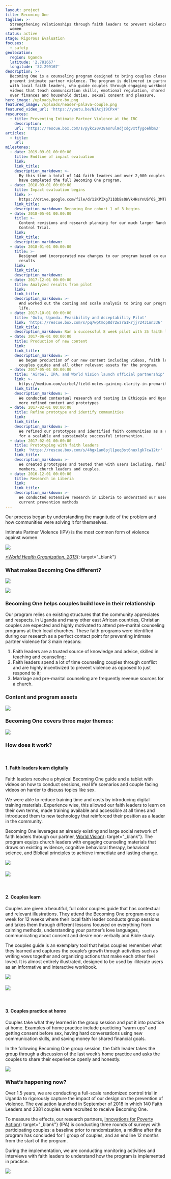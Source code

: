 ```yaml
---
layout: project
title: Becoming One
tagline: >-
  Strengthening relationships through faith leaders to prevent violence against
  women
status: active
stage: Rigorous Evaluation
focuses:
  - safety
geolocation:
  region: Uganda
  latitude: '2.781667'
  longitude: '32.299167'
description: >-
  Becoming One is a counseling program designed to bring couples closer and
  prevent intimate partner violence. The program is delivered in partnership
  with local faith leaders, who guide couples through engaging workbooks and
  videos that teach communication skills, emotional regulation, shared control
  over finances and household duties, sexual consent and pleasure.
hero_image: /uploads/hero-bo.png
featured_image: /uploads/header-palava-couple.png
featured_video_url: 'https://youtu.be/NiAcj19CPx4'
resources:
  - title: Preventing Intimate Partner Violence at the IRC
    description:
    url: 'https://rescue.box.com/s/pykc20v38asrul9djxdgvxtfygoehbm3'
articles:
  - title:
    url:
milestones:
  - date: 2019-09-01 00:00:00
    title: Endline of impact evaluation
    link:
    link_title:
    description_markdown: >-
      By this time a total of 144 faith leaders and over 2,000 couples would
      have completed the full Becoming One program.
  - date: 2018-09-01 00:00:00
    title: Impact evaluation begins
    link: >-
      https://drive.google.com/file/d/1iKPIXg711QbBsOWVk4HsYnUSf6S_3MTB/view?usp=sharing
    link_title:
    description_markdown: Becoming One cohort 1 of 3 begins
  - date: 2018-05-01 00:00:00
    title: >-
      Content revisions and research planning for our much larger Randomized
      Control Trial.
    link:
    link_title:
    description_markdown:
  - date: 2018-01-01 00:00:00
    title: >-
      Designed and incorporated new changes to our program based on our pilot
      results
    link:
    link_title:
    description_markdown:
  - date: 2017-12-01 00:00:00
    title: Analyzed results from pilot
    link:
    link_title:
    description_markdown: >-
      And worked out the costing and scale analysis to bring our program to
      life.
  - date: 2017-10-01 00:00:00
    title: 'Gulu, Uganda. Feasibility and Acceptability Pilot'
    link: 'https://rescue.box.com/s/pq7wptmop8d72wzra1krjj72431nn336'
    link_title:
    description_markdown: Ran a successful 8 week pilot with 35 faith leaders and over 350 couples
  - date: 2017-06-01 00:00:00
    title: Production of new content
    link:
    link_title:
    description_markdown: >-
      We began production of our new content including videos, faith leader,
      couples guides and all other relevant assets for the program.
  - date: 2017-05-01 00:00:00
    title: 'Airbel, IPA, and World Vision launch official partnership'
    link: >-
      https://medium.com/airbel/field-notes-gaining-clarity-in-premaritial-counseling-through-prototyping-38bfed667310
    link_title:
    description_markdown: >-
      We conducted contextual research and testing in Ethiopia and Uganda with
      more refined content and prototypes
  - date: 2017-02-01 00:00:00
    title: Refine prototype and identify communities
    link:
    link_title:
    description_markdown: >-
      We refined our prototypes and identified faith communities as a channel
      for a scalable and sustainable successful intervention.
  - date: 2017-02-01 00:00:00
    title: Prototyping with faith leaders
    link: 'https://rescue.box.com/s/4hgx1an8pjl1peq3st6nuxlgk7cw12tr'
    link_title:
    description_markdown: >-
      We created prototypes and tested them with users including, family
      members, church leaders and couples.
  - date: 2016-12-01 00:00:00
    title: Research in Liberia
    link:
    link_title:
    description_markdown: >-
      We conducted extensive research in Liberia to understand our users and
      current prevention methods
---
```


Our process began by understanding the magnitude of the problem and how communities were solving it for themselves.

Intimate Partner Violence (IPV) is the most common form of violence against women.

![](/uploads/731c84738-copy-2.jpg)

[*\*World Health Organization, 2013*](https://www.who.int/reproductivehealth/publications/violence/9789241564625/en/){: target="_blank"}

### **What makes Becoming One different?**

![](/uploads/731c84738.jpg)

![](/uploads/731c3603.JPG)

### **Becoming One helps couples build love in their relationship**

Our program relies on existing structures that the community appreciates and respects. In Uganda and many other east African countries, Christian couples are expected and highly motivated to attend pre-marital counseling programs at their local churches. These faith programs were identified during our research as a perfect contact point for preventing intimate partner violence for 3 main reasons:

1. Faith leaders are a trusted source of knowledge and advice, skilled in teaching and counseling;
2. Faith leaders spend a lot of time counseling couples through conflict and are highly incentivized to prevent violence as opposed to just respond to it;
3. Marriage and pre-marital counseling are frequently revenue sources for a church.

### **Content and program assets**

![](/uploads/731c84739.jpg)

### **Becoming One covers three major themes:**

![](/uploads/slices-for-alex10-300-1.jpg)

### **How does it work?**

&nbsp;

#### 1\. Faith leaders learn digitally

Faith leaders receive a physical Becoming One guide and a tablet with videos on how to conduct sessions, real life scenarios and couple facing videos on harder to discuss topics like sex.

We were able to reduce training time and costs by introducing digital training materials. Experience wise, this allowed our faith leaders to learn on their own terms, made training available and accessible at all times and introduced them to new technology that reinforced their position as a leader in the community.

Becoming One leverages an already existing and large social network of faith leaders through our partner, [World Vision](https://www.wvi.org/){: target="_blank"}. The program equips church leaders with engaging counseling materials that draws on existing evidence, cognitive behavioral therapy, behavioral science, and Biblical principles to achieve immediate and lasting change.

![](/uploads/731c847311-copy-1.jpg)

#### ![](/uploads/screen-shot-2019-03-19-at-2-35-03-pm.png)

#### &nbsp;

#### 2\. Couples learn

Couples are given a beautiful, full color couples guide that has contextual and relevant illustrations. They attend the Becoming One program once a week for 12 weeks where their local faith leader conducts group sessions and takes them through different lessons focused on everything from calming methods, understanding your partner’s love languages, communicating about consent and desire non-verbally and Bible study.

The couples guide is an exemplary tool that helps couples remember what they learned and captures the couple’s growth through activities such as writing vows together and organizing actions that make each other feel loved. It is almost entirely illustrated, designed to be used by illiterate users as an informative and interactive workbook.

![](/uploads/731c847311-copy-2.jpg)

#### ![](/uploads/screen-shot-2019-03-20-at-10-43-18-am.png)

#### &nbsp;

#### 3\. Couples practice at home

Couples take what they learned in the group session and put it into practice at home. Examples of home practice include practicing “warm ups” and getting consent before sex, having hard conversations using new communication skills, and saving money for shared financial goals.

In the following Becoming One group session, the faith leader takes the group through a discussion of the last week’s home practice and asks the couples to share their experience openly and honestly.

![](/uploads/731c847311.jpg)

### **What’s happening now?**

Over 1.5 years, we are conducting a full-scale randomized control trial in Uganda to rigorously capture the impact of our design on the prevention of violence. The evaluation launched in September of 2018 in which 140 Faith Leaders and 2381 couples were recruited to receive Becoming One.

To measure the effects, our research partners, [Innovations for Poverty Action](https://www.poverty-action.org/){: target="_blank"} (IPA) is conducting three rounds of surveys with participating couples: a baseline prior to randomization, a midline after the program has concluded for 1 group of couples, and an endline 12 months from the start of the program.

During the implementation, we are conducting monitoring activities and interviews with faith leaders to understand how the program is implemented in practice. &nbsp;

![](/uploads/731c847313.jpg)